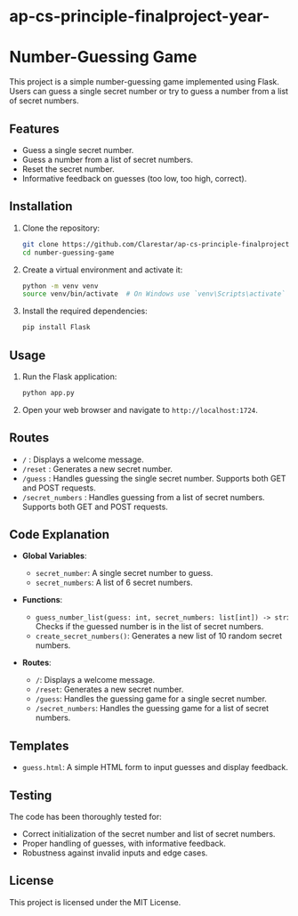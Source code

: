 # ap-cs-principle-finalproject-year-
# Number-Guessing Game

This project is a simple number-guessing game implemented using Flask. Users can guess a single secret number or try to guess a number from a list of secret numbers.

## Features

- Guess a single secret number.
- Guess a number from a list of secret numbers.
- Reset the secret number.
- Informative feedback on guesses (too low, too high, correct).

## Installation

1. Clone the repository:
    ```bash
    git clone https://github.com/Clarestar/ap-cs-principle-finalproject-year-.git
    cd number-guessing-game
    ```

2. Create a virtual environment and activate it:
    ```bash
    python -m venv venv
    source venv/bin/activate  # On Windows use `venv\Scripts\activate`
    ```

3. Install the required dependencies:
    ```bash
    pip install Flask
    ```

## Usage

1. Run the Flask application:
    ```bash
    python app.py
    ```

2. Open your web browser and navigate to `http://localhost:1724`.

## Routes

- `/` : Displays a welcome message.
- `/reset` : Generates a new secret number.
- `/guess` : Handles guessing the single secret number. Supports both GET and POST requests.
- `/secret_numbers` : Handles guessing from a list of secret numbers. Supports both GET and POST requests.

## Code Explanation

- **Global Variables**:
  - `secret_number`: A single secret number to guess.
  - `secret_numbers`: A list of 6 secret numbers.

- **Functions**:
  - `guess_number_list(guess: int, secret_numbers: list[int]) -> str`: Checks if the guessed number is in the list of secret numbers.
  - `create_secret_numbers()`: Generates a new list of 10 random secret numbers.

- **Routes**:
  - `/`: Displays a welcome message.
  - `/reset`: Generates a new secret number.
  - `/guess`: Handles the guessing game for a single secret number.
  - `/secret_numbers`: Handles the guessing game for a list of secret numbers.

## Templates

- `guess.html`: A simple HTML form to input guesses and display feedback.

## Testing

The code has been thoroughly tested for:
- Correct initialization of the secret number and list of secret numbers.
- Proper handling of guesses, with informative feedback.
- Robustness against invalid inputs and edge cases.

## License

This project is licensed under the MIT License.
